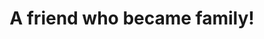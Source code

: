 ---
title: 'A friend who became family!'
publishDate: '09/21/2024'
name: 'Lou Moore'
relationship: 'Friend'
excerpt: ''
tags: []
images: []
isFeatured: true
---